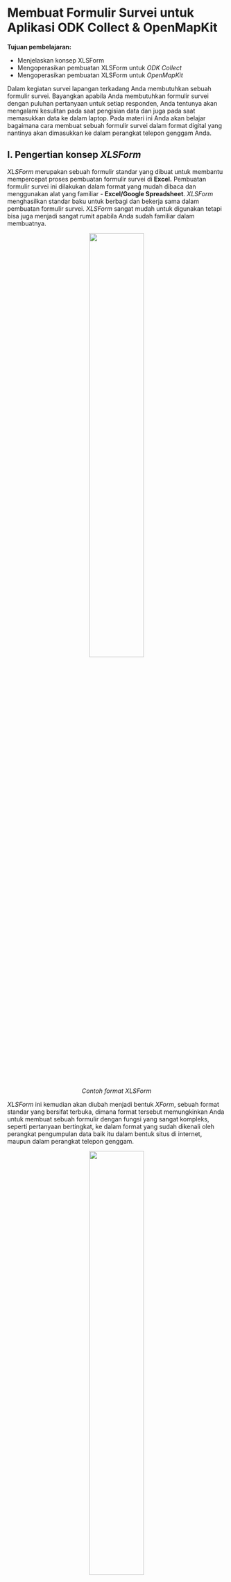 # Membuat Formulir Survei untuk Aplikasi ODK Collect & OpenMapKit

**Tujuan pembelajaran:**

*   Menjelaskan konsep XLSForm
*   Mengoperasikan pembuatan XLSForm untuk _ODK Collect_
*   Mengoperasikan pembuatan XLSForm untuk _OpenMapKit_

Dalam kegiatan survei lapangan terkadang Anda membutuhkan sebuah formulir survei. Bayangkan apabila Anda membutuhkan formulir survei dengan puluhan pertanyaan untuk setiap responden, Anda tentunya akan mengalami kesulitan pada saat pengisian data dan juga pada saat memasukkan data ke dalam laptop. Pada materi ini Anda akan belajar bagaimana cara membuat sebuah formulir survei dalam format digital yang nantinya akan dimasukkan ke dalam perangkat telepon genggam Anda.


## I. Pengertian konsep _XLSForm_

_XLSForm_ merupakan sebuah formulir standar yang dibuat untuk membantu mempercepat proses pembuatan formulir survei di **Excel.** Pembuatan formulir survei ini dilakukan dalam format yang mudah dibaca dan menggunakan alat yang familiar - **Excel/Google Spreadsheet**. _XLSForm_ menghasilkan standar baku untuk berbagi dan bekerja sama dalam pembuatan formulir survei. _XLSForm_ sangat mudah untuk digunakan tetapi bisa juga menjadi sangat rumit apabila Anda sudah familiar dalam membuatnya. 

<p align="center">
  <img width=50% src="../images/0501_contoh_format_XLSForm.png">
</p>
<p align="center"><i>Contoh format XLSForm</i></p>



_XLSForm_ ini kemudian akan diubah menjadi bentuk _XForm_, sebuah format standar yang bersifat terbuka, dimana format tersebut memungkinkan Anda untuk membuat sebuah formulir dengan fungsi yang sangat kompleks, seperti pertanyaan bertingkat, ke dalam format yang sudah dikenali oleh perangkat pengumpulan data baik itu dalam bentuk situs di internet, maupun dalam perangkat telepon genggam.

<p align="center">
  <img width=50% src="../images/0502_contoh_format_XForm.png">
</p>
<p align="center"><i>Contoh format XForm</i></p>

Syarat utama dalam membuat _XLSForm_ adalah berkas akhir formulir survei Anda harus dalam jenis **Microsoft Excel** (format _.xls_ atau _.xls_). Apabila Anda membuat formulir survei menggunakan aplikasi lain seperti **Google Spreadsheet** atau **Libre Office**, Anda harus memastikan bahwa hasil akhir berkas tersebut disimpan dalam format _.xls_ atau _.xlsx_.


## **II. Pembuatan XLSForm untuk aplikasi ODK Collect** 

Anda tentunya sudah memahami cara penggunaan aplikasi _ODK Collect_ yang dijelaskan pada modul **Menggunakan aplikasi ODK Collect.** Semua pertanyaan yang muncul pada aplikasi _ODK Collect_ dibuat dalam format _XLSForm_. Saat ini kita akan mempelajari bagaimana cara membuat formulir survei sehingga bisa ditampilkan ke dalam aplikasi _ODK Collect_.



1. Format Standar

    Dalam pembuatan formulir survei ada beberapa ketentuan yang harus Anda ikuti agar formulir survei yang kita buat bisa diubah kedalam format _XForm_. Beberapa aturan yang harus diikuti untuk membuat formulir survei yang sesuai adalah:

    *   **Tiga lembar kerja/_sheet_ utama.**
    Pada dokumen _spreadsheet _yang kita buat, harus terdiri dari 3 lembar kerja utama, yaitu lembar kerja yang bernama_ **survey, choices, settings.**_ Penamaan lembar kerja ini harus sesuai dan tidak boleh salah karena nanti akan gagal pada saat meng-_upload_ formulir survei Anda.
    <p align="center">
      <img width=50% src="../images/0503_tiga_lembar_kerja_utama.png">
    </p>
    <p align="center"><i>Tiga Lembar Kerja Utama di setiap XLSForm</i></p>

    Lembar kerja pertama yaitu **_survey_.** Pada lembar kerja ini semua pertanyaan yang akan kita buat harus kita letakkan pada lembar kerja ini. Semua pertanyaan yang kita buat tidak perlu disertakan dengan daftar jawaban. Semua daftar jawaban yang kita butuhkan akan mengacu ke lembar kerja berikutnya.

    Lembar kerja kedua yaitu **_choices_**. Pada lembar kerja ini kita memasukkan semua daftar jawaban kita dari setiap pertanyaan yang membutuhkan pilihan jawaban. 

    Lembar kerja ketiga yaitu **_settings_.** Pada lembar kerja ini kita hanya dapat memasukkan nama formulir kita apabila nama formulir kita berbeda dengan nama berkas kita. Sebagai contoh, apabila nama berkas kita adalah _formulir_survei_air_bersih.xls_ maka pada lembar kerja ini kita bisa memberikan nama formulir kita dengan nama yang kita inginkan, misalnya _Formulir Kondisi Air Bersih_.

    *   **Tiga nama kolom utama.** 
    Pada setiap lembar kerja harus terdapat dua-tiga nama kolom yang berbeda di setiap lembar kerja. Nama kolom untuk masing-masing lembar kerja ini pun berbeda-beda.

        *   **Lembar kerja survey**
        Pada lembar kerja **survey** kita harus memasukkan tiga nama kolom yaitu **type, name, **&** label**. Kolom dengan nama **type **menunjukkan jenis pertanyaan yang akan muncul nantinya, apakah pertanyaan berbentuk pilihan, isian bebas ataupun mengambil lokasi. 
        Kolom dengan nama **name **menunjukkan variabel unik untuk setiap daftar pertanyaan. Variabel ini tidak boleh sama, tidak menggunakan spasi, dan hanya berupa angka, huruf atau garis bawah.  
        Kolom dengan nama **label** menunjukkan tulisan pertanyaan yang akan muncul pada perangkat ponsel pengguna. Tidak ada format baku untuk kolom ini, Anda bebas menggunakan huruf, angka, dan karakter spesial pada kolom ini.
        <p align="center">
          <img width=50% src="../images/0504_contoh_kolom_untuk _lembar_kerja_survey.png">
        </p>
        <p align="center"><i>Contoh kolom untuk lembar kerja survey</i></p>

        * **Lembar kerja choices**
        Pada lembar kerja **choices** kita harus memasukkan tiga nama kolom yaitu **list_name, name**, & **label.** Pada kolom **list_name** ini anda membuat sebuah grup yang berisikan sebuah set pilihan jawaban. Misalnya seperti sebuah set pilihan jawaban yang akan muncul dibawah pertanyaan pilihan ganda. Untuk penamaan pada variabel **list_name** ini harus mengikuti penamaan yang ada pada lembar kerja **survey**. Misalnya pada lembar kerja **survey** kita memasukkan tipe pilihan ganda dengan nama **select_one jns_bencana**. Maka pada lembar kerja **choices** kita harus mengisi **_list_name_** kita dengan nama **jns_bencana**. Ini akan dijelaskan lebih lanjut pada pembahasan berikutnya.
        Kolom dengan nama **name **memiliki aturan yang sama dengan kolom **name **pada lembar kerja **survey**. Semua harus dalam variabel unik yang tidak sama dengan yang lainnya baik pada lembar kerja **survey **maupun lembar kerja **choices**; tidak menggunakan spasi melainkan diganti dengan menggunakan garis bawah/_underscore_; dan tidak boleh menggunakan karakter spesial seperti tanda tanya, tanda seru, dsb.
        Kolom dengan nama **_label_** memiliki aturan yang sama dengan kolom **label** pada lembar kerja **survey**. Pada kolom ini berisikan teks jawaban yang akan muncul pada ponsel pengguna. Anda bisa bebas menggunakan spasi, karakter khusus maupun huruf pada bagian kolom ini.
        <p align="center">
          <img width=50% src="../images/0505_contoh_penamaan_kolom_pada_lembar_kerja choices.png">
        </p>
        <p align="center"><i>Contoh penamaan kolom pada lembar kerja **choices**</i></p>

        *   **Lembar kerja settings**
        Lembar kerja **_settings_** digunakan apabila Anda ingin membuat pengaturan tambahan seperti memberikan nama formulir survei Anda, memberikan id formulir secara spesifik, dan versi formulir survei Anda. Agar dapat menggunakan fitur ini, Anda harus memberikan tiga nama kolom ini: **form_title, form_id,** & **version**. 
        Pada kolom **form_title,** Anda bisa memberikan penamaan yang bebas untuk formulir Anda. Penamaan ini yang nantinya akan muncul pada ponsel pengguna. 
        Sementara untuk kolom **form_id**, Anda bisa memberikan id formulir Anda. Syarat penamaan pada kolom ini adalah Anda tidak boleh memiliki id yang sama seperti formulir lainnya, tidak menggunakan spasi, dan tidak menggunakan karakter spesial.
        Untuk kolom **version**, Anda bisa memberikan versi formulir Anda. Penambahan kolom **version** ini tidak wajib. Apabila Anda sering menambah/mengubah formulir survei Anda, dengan memberikan kolom **version** ini, akan memudahkan Anda dalam mengunggah formulirnya pada server.
        <p align="center">
          <img width=50% src="../images/0506_contoh_pengaturan_pada_lembar_kerja settings.png">
        </p>
        <p align="center"><i>Contoh penamaan kolom pada lembar kerja choices</i></p>

        *   **Semua isian harus dengan format standar dan dimulai dari kotak paling pertama.**
        Salah satu syarat yang paling utama adalah ketika kita membuat formulir survei, semua harus dimulai pada _field_/kuadran _**A-1.**_
        <p align="center">
          <img width=50% src="../images/0507_posisi_awal_membuat_formulir_survei.png">
        </p>
        <p align="center"><i>Posisi awal membuat formulir survei</i></p>

        Semua isian formulir harus dimulai pada kuadran/_field_ tersebut karena nantinya sistem akan mengkonversi berkas _spreadsheet_ ini menjadi dalam bentuk _XForm_, sehingga apabila Anda tidak memulai dari posisi tersebut, akan terjadi _error_ pada sistem.
        
        Selain itu, syarat utama lainnya adalah tidak boleh menggunakan format tabel seperti contohnya _merge, center, hide row/coloum, wrap text,_ dsb. Semuanya harus dalam keadaan format standar. Pengaturan yang bisa kita gunakan adalah menambahkan huruf cetak tebal/**bold**, memberikan warna pada kolom atau baris, dan mengubah bentuk dan ukuran huruf.


2. Tipe-tipe Pertanyaan Standar

    Dalam formulir survei kertas, biasanya kita menemukan beberapa pertanyaan seperti jawaban singkat, jawaban panjang, memasukkan tanggal lahir, dan pilihan berganda. Beberapa pertanyaan tersebut, apabila kita buat dalam _spreadsheet_, memiliki tipe pertanyaan yang berbeda-beda, seperti: 
    *   Tipe pertanyaan **text**
        Tipe pertanyaan jenis ini akan menghasilkan format pertanyaan dengan jawaban bebas. Pengguna bisa dengan bebas memasukkan angka, huruf, dan karakter spesial apabila kita menggunakan tipe pertanyaan ini.
        <p align="center">
          <img width=50% src="../images/0508_contoh_tipe_pertanyaan_text.png">
        </p>
        <p align="center"><i>Contoh tipe pertanyaan text</i></p>

    *   Tipe pertanyaan **integer/decimal**
        Tipe pertanyaan jenis ini akan menghasilkan format pertanyaan dengan jawaban berupa angka bilangan bulat (khusus untuk tipe **integer**) atau angka bilangan desimal (khusus untuk tipe **decimal**). Pengguna hanya bisa memasukkan angka saja dengan tipe pertanyaan ini, gabungan dari angka dan huruf tidak akan bisa dimasukkan apabila kita menggunakan tipe pertanyaan ini.
        <p align="center">
          <img width=50% src="../images/0509_contoh_tipe_pertanyaan_integer.png">
        </p>
        <p align="center"><i>Contoh tipe pertanyaan integer</i></p>

    *   Tipe pertanyaan **select_one**
        Tipe pertanyaan jenis ini akan memberikan pengguna sebuah pilihan jawaban dimana pengguna hanya boleh memilih satu jawaban saja. Dalam membuat tipe pertanyaan ini, Anda harus menggunakan format seperti **select_one [opsi]**. Dimana **[opsi]** merupakan variabel grup yang akan dimasukkan ke dalam lembar kerja **choices** di dalam kolom **list_name**.
        <p align="center">
          <img width=50% src="../images/0510_contoh_tipe_pertanyaan_select_one_[opsi].png">
        </p>
        <p align="center"><i>Contoh tipe pertanyaan select_one [opsi]. Perhatikan bahwa pada  list_name sesuai dengan apa yang ada pada  [opsi] di lembar kerja survey.</i></p>

    *   Tipe pertanyaan **select_multiple**
        Tipe pertanyaan jenis ini sama seperti tipe pertanyaan sebelumnya. Jawaban yang disajikan ke pengguna merupakan beberapa pilihan dan pengguna boleh memilih lebih dari satu jawaban. Aturan dalam pembuatan tipe pertanyaan ini juga sama seperti **select_one**. Anda harus menggunakan format seperti **select_multiple [opsi],** dimana **[opsi]** merupakan variabel grup yang akan dimasukkan ke dalam lembar kerja **choices** dalam kolom **list_name**.
        <p align="center">
          <img width=50% src="../images/0511_contoh_tipe_pertanyaan_select_multiple_[opsi].png">
        </p>
        <p align="center"><i>Contoh tipe pertanyaan select_multiple [opsi]. Opsi pada gambar diatas adalah floodcause yang juga muncul didalam lembar kerja choices</i></p>
        
    *   Tipe pertanyaan **geopoint**
        Tipe pertanyaan ini akan meminta pengguna untuk merekam koordinat posisi mereka dan akan menghasilkan data berbentuk koordinat lintang dan bujur.
        <p align="center">
          <img width=50% src="../images/0512_contoh_penggunaan_tipe_pertanyaan_geopoint.png">
        </p>
        <p align="center"><i>Contoh penggunaan tipe pertanyaan geopoint</i></p>

    *   Tipe **note**
        Tipe ini digunakan untuk menambahkan halaman catatan atau pemberitahuan. Pengguna akan disajikan satu halaman yang berisikan tampilan tulisan saja tanpa harus mengisi informasi apapun. Untuk format penulisan masih mengikuti kaidah penulisan pada kolom **label**, dimana kita bebas memberikan format tulisan apapun.
    <p align="center">
      <img width=50% src="../images/0513_contoh_penggunaan_tipe_note.png">
    </p>
    <p align="center"><i>Contoh penggunaan tipe note</i></p>
    
    *   Tipe **image, video **atau **audio**
        Tipe pertanyaan ini akan meminta pengguna untuk mengambil gambar, suara atau video. 
    <p align="center">
      <img width=50% src="../images/0514_contoh_penggunaan_tipe_image.png">
    </p>
    <p align="center"><i>Contoh penggunaan tipe image</i></p>
    

3. Format Tambahan

    Anda bisa langsung menggunakan formulir survei Anda hanya dengan memasukan beberapa tipe pertanyaan standar yang sudah dijelaskan sebelumnya. Semakin Anda mahir membuat _XLSForm_, Anda mungkin akan bertanya apakah ada tipe pertanyaan lain yang bisa membuat formulir survei Anda semakin mudah digunakan dan mengambil data sesuai kemauan Anda. Untuk melihat semua tipe pertanyaan yang bisa digunakan dalam membuat _XLSForm_, Anda bisa menuju situs [http://xlsform.org](http://xlsform.org). Pada materi ini, kita hanya akan membahas beberapa tipe pertanyaan tambahan yang bisa Anda gunakan apabila Anda ingin membuat formulir survei Anda menjadi lebih informatif dan mudah digunakan.

    *   **Hint**
        Hint merupakan salah satu fitur tambahan yang bisa kita tambahkan pada formulir survei digital kita. Dengan menggunakan fitur ini, kita bisa memberikan informasi tambahan atau petunjuk tentang bagaimana cara mengisi sebuah pertanyaan yang kita buat. Untuk membuat fitur ini, kita harus menambahkan kolom baru pada lembar kerja **survey **yang bernama **hint**. Dengan menambahkan kolom ini, setiap tipe pertanyaan yang kita buat, bisa kita tambahkan dengan petunjuk informasi pengisian dengan mengisi pada kolom **hint** ini.
        <p align="center">
          <img width=50% src="../images/0515_contoh_penggunaan_kolom_hint.png">
        </p>
        <p align="center"><i>Contoh penggunaan kolom hint</i></p>

    *   **Required**
        Fitur ini dibutuhkan apabila pada formulir survei Anda, terdapat pertanyaan yang wajib untuk dijawab. Dengan menggunakan fitur ini, pengguna tidak akan bisa mengisi pertanyaan selanjutnya apabila mereka belum menjawab pertanyaan tersebut. Tipe pertanyaan yang menggunakan fitur ini juga akan memiliki tanda bintang berwarna merah ( *** **) apabila dilihat pada ponsel Anda. Untuk menggunakan fitur ini, Anda cukup membuat sebuah kolom baru yang bernama **required** yang terletak pada lembar kerja **survey**. Setiap tipe pertanyaan yang Anda akan atur menjadi wajib, harus anda tambahkan nilai **yes** pada kolom required ini.
        <p align="center">
          <img width=50% src="../images/0516_contoh_penggunaan_fitur_required.png">
        </p>
        <p align="center"><i>Contoh penggunaan fitur required. Setiap pertanyaan yang mengaktifkan fitur ini tidak dapat dilewati oleh pengguna apabila belum diisi</i></p>

    *   **Field-list**
        Fungsi dari fitur ini adalah pengguna akan disajikan beberapa pertanyaan pada **satu halaman saja** pada layar aplikasi. Secara pengaturan awal, setiap halaman hanya akan disajikan satu pertanyaan saja. Apabila kita ingin agar semua pertanyaan muncul pada satu halaman, maka kita harus menggunakan fitur ini.
        Untuk mengaktifkan fitur ini, Anda harus melakukan beberapa pengaturan:
        1.  Anda harus menyelipkan format **begin_group **pada bagian awal pertanyaan yang ingin Anda tampilkan ke dalam satu halaman** **dan **end_group** pada bagian akhir pertanyaan yang ingin Anda tampilkan dalam satu halaman. Format **begin_group** dan **end_group** ini harus berada di dalam kolom **type**. Dengan menyelipkan format ini, sistem akan membaca bahwa semua pertanyaan yang berada setelah format **begin_group**dan sebelum format **end_group** merupakan satu grup pertanyaan.
        2. Setelah anda membuat grup pertanyaan tersebut, Anda harus menambahkan kolom **appearance** dan disikan dengan format **field-list**. Dengan menambahkan kolom tersebut, Anda memberitahukan kepada sistem bahwa semua grup pertanyaan yang telah Anda buat, akan dimasukkan ke dalam daftar satu halaman saja.
        <p align="center">
          <img width=50% src="../images/0517_contoh_penggunaan_fitur_field-list_pada_beberapa_kelompok_pertanyaan.png">
        </p>
        <p align="center"><i>Contoh penggunaan fitur field-list pada beberapa kelompok pertanyaan</i></p>

    *   **Relevant**
        Fitur ini memungkinkan kita untuk  membuat daftar pertanyaan yang mengikuti jawaban dari pertanyaan sebelumnya. Misalkan kita diberikan pertanyaan mengenai “Apa makanan yang kamu suka?” dengan pilihan jawaban “A. Nasi Goreng B. Pizza C. Mi Goreng”. Apabila kita menjawab “B. Pizza”, maka pertanyaan berikutnya hanya akan berkaitan dengan pizza, misalnya seperti “Topping pizza apa yang kamu suka?” atau “Jenis pizza apa yang kamu suka?”. Pertanyaan tersebut tidak akan muncul apabila kita menjawab dengan jawaban lain selain pizza. Cara memasukkan fitur **relevant** terdiri dari beberapa tahapan:
        1. Membuat tipe pertanyaan awal
            Sebelum menggunakan fitur **relevant**, Anda terlebih dahulu harus membuat pertanyaan Awal yang akan Anda masukkan kedalam format fitur **relevant**. Misalnya dengan menggunakan tipe pertanyaan **select_one**:
        <p align="center">
          <img width=50% src="../images/0518_contoh_pertanyaan_pada_lembar_kerja_survey.png">
        </p>
        <p align="center"><i>Contoh pertanyaan pada lembar kerja survey</i></p>

        2. Membuat pilihan jawaban pada lembar kerja **choices**
            Setelah Anda membuat pertanyaan awal, langkah selanjutnya adalah Anda harus membuat pilihan jawaban pada lembar kerja **choices**.
        <p align="center">
          <img width=50% src="../images/0519_contoh_pilihan_jawaban_pada_lembar_kerja_choices.png">
        </p>
        <p align="center"><i>Contoh pilihan jawaban pada lembar kerja choices</i></p>
        
        3. Memasukkan fitur **relevant **pada pertanyaan selanjutnya
            Setelah Anda membuat pertanyaan awal dan pilihan jawaban, langkah selanjutnya adalah Anda akan membuat pertanyaan yang akan muncul sesuai dengan pilihan jawaban yang dipilih pada pertanyaan sebelumnya. Misalnya, pada pertanyaan sebelumnya, Anda memilih **prasasti **untuk jenis objek yang dimaksud, maka pada pertanyaan berikutnya akan spesifik mengenai **prasasti **saja. Untuk mengaktifkan fitur ini, Anda harus memasukkan kolom tambahan yang bernama **relevant** pada lembar kerja **survey**. Setelah memasukkan kolom tambahan Anda bisa mengisi baris pertanyaan yang membutuhkan fungsi **relevant **dengan format:

            |Format                    | Deskripsi                           |
            |--------------------------|-------------------------------------|
            |${field_name} = ‘choice’  | Untuk tipe select_one saja          |
            |selected(${field_name}, ‘choice’) | Untuk tipe select_multiple & select_one|

            Untuk **field_name** mengacu kepada variabel yang Anda tentukan sebelumnya di kolom **name** pada lembar kerja **survey.** Sementara itu untuk **choice** mengacu kepada variabel pilihan jawaban yang tersedia pada lembar kerja **choices**.
            <p align="center">
              <img width=50% src="../images/0520_contoh_pembuatan_fitur_relevant.png">
            </p>
            <p align="center"><i>Contoh pembuatan fitur relevant</i></p>


## III. Pembuatan form survey untuk aplikasi _OpenMapKit_

Selain menggunakan _ODK Collect_, untuk pengumpulan data di lapangan kita juga menggunakan _OpenMapKit_. Anda tentunya sudah memahami cara penggunaan _OpenMapKit_ untuk pengumpulan data di lapangan. Jika Anda belum mengetahuinya, Anda bisa membaca modul **Menggunakan Aplikasi OpenMapKit.** Sekarang kita akan belajar cara membuat formulir survei untuk digunakan di _OpenMapKit_.

Secara umum, pembuatan formulir survei untuk _OpenMapKit_ mengikuti aturan seperti formulir survei _ODK Collect_. Pembuatan formulir survei ini pun bisa dilakukan dalam berkas yang sama dalam pembuatan _ODK Collect_. Ada beberapa pengaturan standar yang harus kita ikuti agar formulir survei yang kita buat bisa digunakan untuk _OpenMapKit_.

1. Empat lembar kerja/_sheet _utama
    Secara umum, kebutuhan lembar kerja untuk membuat _OpenMapKit_ tidak jauh berbeda dengan format _ODK Collect_. Lembar kerja yang dibutuhkan oleh _ODK Collect_ adalah **survey, choices,** & **settings**. Namun untuk _OpenMapKit_, kita harus **menambahkan lembar kerja baru bernama** **osm**. 
    <p align="center">
      <img width=50% src="../images/0521_lembar_kerja_utama_untuk_openmapkit.png">
    </p>
    <p align="center"><i>Lembar kerja utama untuk OpenMapKit</i></p>
    Lembar kerja **osm** berisikan tentang pertanyaan dan pilihan jawaban yang akan muncul pada _OpenMapKit_. Pada lembar kerja inilah kita harus memasukkan semua daftar pertanyaan yang akan muncul di _OpenMapKit_. Sementara itu, tiga lembar kerja lainnya mengikuti pengaturan dalam pembuatan _ODK Collect_.

2. Tipe pertanyaan utama
    Agar pertanyaan yang kita buat berhasil dimunculkan ke dalam _OpenMapKit_, kita harus memasukkan tipe pertanyaan khusus, yaitu **osm**. Dengan memasukkan pertanyaan ini ke dalam lembar kerja **survey**, sistem akan memunculkan semua pertanyaan di _OpenMapKit_ yang telah kita buat pada lembar kerja **osm**.
    Tipe pertanyaan ini harus diikuti dengan variabel yang nantinya akan terhubung dengan variabel yang ada pada kolom **list name** di lembar kerja **osm.**
    <p align="center">
      <img width=50% src="../images/0522_tipe_pertanyaan_osm_dengan_variabel_yang_sama_di_lembar_kerja_osm.png">
    </p>
    <p align="center"><i>Tipe pertanyaan osm dengan variabel yang sama di lembar kerja osm</i></p>

3. Tiga kolom utama
    Pada lembar kerja **osm**, kita harus memasukkan tiga kolom utama, yaitu kolom **list name**, **name**, dan **label**. Kolom **list name** berisi tentang pertanyaan dan pilihan jawaban. Kolom **name** berisi tentang variabel unik yang mengikuti standar _key_ dan _value_ dari _OpenStreetMap._ Untuk daftar _key_ dan _value,_ Anda bisa melihat pada modul **Model Data _OpenStreetMap_** atau bisa langsung menuju situs [https://wiki.openstreetmap.org/wiki/Map_Features](https://wiki.openstreetmap.org/wiki/Map_Features) dan [https://wiki.openstreetmap.org/wiki/Id:Indonesian_Tagging_Guidelines](https://wiki.openstreetmap.org/wiki/Id:Indonesian_Tagging_Guidelines).
    <p align="center">
      <img width=50% src="../images/0523_kolom_name_mengikuti_aturan_key_dan_value_pada_osm.png">
    </p>
    <p align="center"><i>Kolom **name** mengikuti aturan key dan value pada OSM</i></p>

4. Pertanyaan dan pilihan jawaban didalam satu lembar kerja
    Tidak seperti pembuatan formulir survei untuk _ODK Collect_ yang setiap pertanyaan dan pilihan jawaban terpisah pada lembar kerja berbeda, untuk pembuatan formulir survei _OpenMapKit_ ini kita harus memasukkan semua pertanyaan dan pilihan jawaban di dalam satu lembar kerja.


## IV. Latihan Membuat Formulir Survei _ODK Collect_ dan _OpenMapKit_

Sampai saat ini kita sudah memahami bagaimana cara membuat formulir survei untuk aplikasi _ODK Collect_ dan _OpenMapKit_. Sekarang kita akan mencoba membuat formulir survei yang bisa digunakan untuk kedua aplikasi ini.

Bayangkan Anda saat ini ingin melakukan kegiatan pengumpulan data tempat ibadah dengan menggunakan _ODK Collect_ dan _OpenMapKit_. Beberapa data yang Anda ingin kumpulkan adalah:

*   Nama _surveyor_
*   Berada di lokasi rawan bencana atau tidak
*   Koordinat titik lokasi obyek survei
*   Nama tempat ibadah
*   Jenis agama untuk tempat ibadah

Dari data tersebut, Anda berhasil mengidentifikasi mana saja jenis pertanyaan yang masuk ke dalam formulir survei _ODK Collect_ dan mana saja jenis pertanyaan yang masuk ke dalam formulir survei _OpenMapKit_. Pertanyaan yang masuk kedalam _ODK Collect_ adalah **nama surveyor, rawan bencana,** & **koordinat titik lokasi obyek survey**. Sementara itu pertanyaan yang masuk ke dalam _OpenMapKit_ adalah **nama tempat ibadah** & **jenis agama untuk tempat ibadah**. 

Pertama-tama, kita harus membuat formulir survei untuk _ODK Collect_. Seperti syarat yang sudah Anda pelajari sebelumnya, dalam berkas _spreadsheet_ kita harus dibuat empat lembar kerja, yaitu **survey, choices, settings** & **osm.**

Setelah itu, pada lembar kerja **survey** kita harus memberikan kolom utama kita, yaitu kolom **type, name** & **label**. Jenis tipe pertanyaan yang harus kita buat untuk formulir survei ini adalah **text, select_one** & **geopoint**. 
    <p align="center">
      <img width=50% src="../images/0524_tipe_pertanyaan_untuk_lembar_kerja_survey.png">
    </p>
    <p align="center"><i>Tipe pertanyaan untuk lembar kerja **survey**</i></p>


Pada lembar kerja **choices **kita memasukkan pilihan jawaban untuk tipe pertanyaan **select_one **yang sudah kita buat pada lembar kerja **survey**. Disini kita harus membuat tiga kolom utama yaitu **list_name, name, **& **label**.
    <p align="center">
      <img width=50% src="../images/0525_pilihan_jawaban_yang_dimasukkan_pada_lembar_kerja_choices.png">
    </p>
    <p align="center"><i>Pilihan jawaban yang dimasukkan pada lembar kerja choices_</i></p>

Karena kita ingin menggunakan _OpenMapKit_ untuk pengumpulan data lapangan kita, kita harus menambahkan tipe pertanyaan yang nantinya akan mengarahkan kita ke aplikasi _OpenMapKit_, tipe pertanyaan yang harus kita masukkan adalah **osm**. Pada lembar kerja **osm **kita memasukkan semua pertanyaan yang berkaitan dengan _OpenMapKit_. Pada variabel **name** kita harus mengacu kepada _key_ dan _value_ di wikipedia _OpenStreetMap_.
    <p align="center">
      <img width=50% src="../images/0526_isi_lembar_kerja_survey_dan_osm.png">
    </p>
    <p align="center"><i>Isi lembar kerja survey dan osm</i></p>

Terakhir, pada lembar kerja **settings** kita memasukkan id formulir kita dan judul formulir kita. Pada lembar kerja ini, hanya dibutuhkan dua kolom utama, yaitu **form_id** dan **title.**
    <p align="center">
      <img width=50% src="../images/0527_contoh_pengaturan_pada_lembar_kerja_settings.png">
    </p>
    <p align="center"><i>Contoh pengaturan pada lembar kerja settings</i></p>


**RINGKASAN**

Selamat! Saat ini Anda telah berhasil membuat formulir survei untuk aplikasi _ODK Collect_ dan _OpenMapKit_. Untuk lebih mengetahui jenis pertanyaan yang dapat dibuat pada _ODK Collect_, Anda bisa langsung mengakses halaman [http://xlsform.org](http://xlsform.org). Pembuatan formulir yang tepat akan memudahkan para surveyor dalam mengumpulkan data di lapangan.


